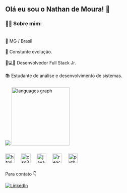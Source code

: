 <h2 align="left">Olá eu sou o Nathan de Moura! 👋</h2>

###

<h3 align="left">👩‍💻 Sobre mim:<br><br></h3>
<p align="left">📍 MG / Brasil<br><br>🌱 Constante evolução.<br><br>🚀💻🔧 Desenvolvedor Full Stack Jr.<br><br>📚 Estudante de análise e desenvolvimento de sistemas.</p>

###

<div align="left">
  <img src="https://github-readme-stats.vercel.app/api?username=nathan-moura55&show_icons=true&theme=dark">
  <img src="https://github-readme-stats.vercel.app/api/top-langs?username=nathan-moura55&locale=pt-br&hide_title=false&layout=compact&card_width=320&langs_count=5&theme=dark&hide_border=false&order=2" height="184" alt="languages graph"  />
</div>

###

<div align="left">
  <img src="https://cdn.jsdelivr.net/gh/devicons/devicon/icons/html5/html5-original.svg" height="30" alt="html5 logo"  />
  <img width="12" />
  <img src="https://cdn.jsdelivr.net/gh/devicons/devicon/icons/css3/css3-original.svg" height="30" alt="css3 logo"  />
  <img width="12" />
  <img src="https://cdn.simpleicons.org/javascript/F7DF1E" height="30" alt="javascript logo"  />
  <img width="12" />
  <img src="https://cdn.jsdelivr.net/gh/devicons/devicon/icons/react/react-original.svg" height="30" alt="react logo"  />
  <img width="12" />
  <img src="https://cdn.jsdelivr.net/gh/devicons/devicon/icons/python/python-original.svg" height="30" alt="python logo"  />
</div>

###

<p>Para contato 👇</p>

[![LinkedIn](https://img.shields.io/badge/linkedin-%230077B5.svg?style=for-the-badge&logo=linkedin&logoColor=white)](https://www.linkedin.com/in/nathan-de-moura-0ba264201/) 


###
